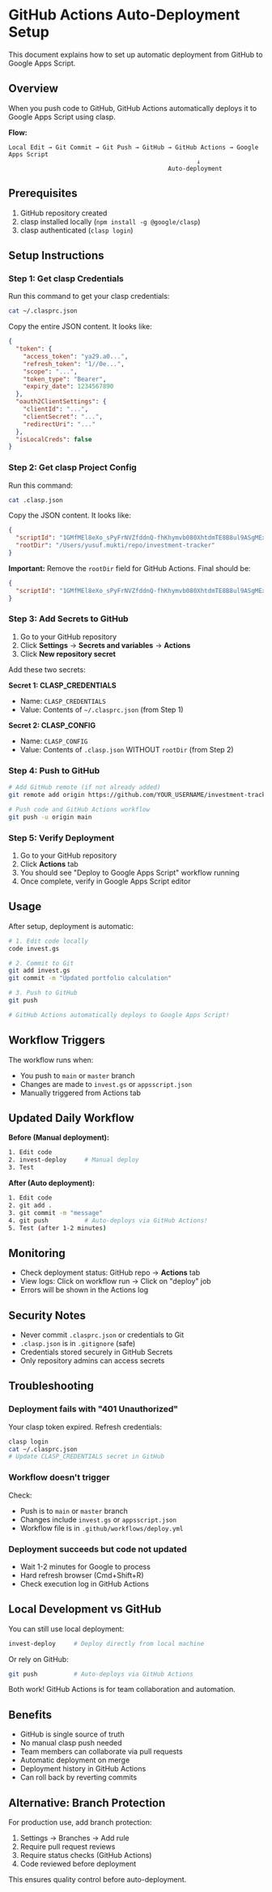 # GitHub Actions Auto-Deployment Setup

This document explains how to set up automatic deployment from GitHub to Google Apps Script.

## Overview

When you push code to GitHub, GitHub Actions automatically deploys it to Google Apps Script using clasp.

**Flow:**
```
Local Edit → Git Commit → Git Push → GitHub → GitHub Actions → Google Apps Script
                                                    ↓
                                            Auto-deployment
```

## Prerequisites

1. GitHub repository created
2. clasp installed locally (`npm install -g @google/clasp`)
3. clasp authenticated (`clasp login`)

## Setup Instructions

### Step 1: Get clasp Credentials

Run this command to get your clasp credentials:

```bash
cat ~/.clasprc.json
```

Copy the entire JSON content. It looks like:
```json
{
  "token": {
    "access_token": "ya29.a0...",
    "refresh_token": "1//0e...",
    "scope": "...",
    "token_type": "Bearer",
    "expiry_date": 1234567890
  },
  "oauth2ClientSettings": {
    "clientId": "...",
    "clientSecret": "...",
    "redirectUri": "..."
  },
  "isLocalCreds": false
}
```

### Step 2: Get clasp Project Config

Run this command:

```bash
cat .clasp.json
```

Copy the JSON content. It looks like:
```json
{
  "scriptId": "1GMfMEl8eXo_sPyFrNVZfddnQ-fhKhymvb080XhtdmTE8B8ul9ASgMExf",
  "rootDir": "/Users/yusuf.mukti/repo/investment-tracker"
}
```

**Important:** Remove the `rootDir` field for GitHub Actions. Final should be:
```json
{
  "scriptId": "1GMfMEl8eXo_sPyFrNVZfddnQ-fhKhymvb080XhtdmTE8B8ul9ASgMExf"
}
```

### Step 3: Add Secrets to GitHub

1. Go to your GitHub repository
2. Click **Settings** → **Secrets and variables** → **Actions**
3. Click **New repository secret**

Add these two secrets:

**Secret 1: CLASP_CREDENTIALS**
- Name: `CLASP_CREDENTIALS`
- Value: Contents of `~/.clasprc.json` (from Step 1)

**Secret 2: CLASP_CONFIG**
- Name: `CLASP_CONFIG`
- Value: Contents of `.clasp.json` WITHOUT `rootDir` (from Step 2)

### Step 4: Push to GitHub

```bash
# Add GitHub remote (if not already added)
git remote add origin https://github.com/YOUR_USERNAME/investment-tracker.git

# Push code and GitHub Actions workflow
git push -u origin main
```

### Step 5: Verify Deployment

1. Go to your GitHub repository
2. Click **Actions** tab
3. You should see "Deploy to Google Apps Script" workflow running
4. Once complete, verify in Google Apps Script editor

## Usage

After setup, deployment is automatic:

```bash
# 1. Edit code locally
code invest.gs

# 2. Commit to Git
git add invest.gs
git commit -m "Updated portfolio calculation"

# 3. Push to GitHub
git push

# GitHub Actions automatically deploys to Google Apps Script!
```

## Workflow Triggers

The workflow runs when:
- You push to `main` or `master` branch
- Changes are made to `invest.gs` or `appsscript.json`
- Manually triggered from Actions tab

## Updated Daily Workflow

**Before (Manual deployment):**
```bash
1. Edit code
2. invest-deploy     # Manual deploy
3. Test
```

**After (Auto deployment):**
```bash
1. Edit code
2. git add .
3. git commit -m "message"
4. git push          # Auto-deploys via GitHub Actions!
5. Test (after 1-2 minutes)
```

## Monitoring

- Check deployment status: GitHub repo → **Actions** tab
- View logs: Click on workflow run → Click on "deploy" job
- Errors will be shown in the Actions log

## Security Notes

- Never commit `.clasprc.json` or credentials to Git
- `.clasp.json` is in `.gitignore` (safe)
- Credentials stored securely in GitHub Secrets
- Only repository admins can access secrets

## Troubleshooting

### Deployment fails with "401 Unauthorized"

Your clasp token expired. Refresh credentials:
```bash
clasp login
cat ~/.clasprc.json
# Update CLASP_CREDENTIALS secret in GitHub
```

### Workflow doesn't trigger

Check:
- Push is to `main` or `master` branch
- Changes include `invest.gs` or `appsscript.json`
- Workflow file is in `.github/workflows/deploy.yml`

### Deployment succeeds but code not updated

- Wait 1-2 minutes for Google to process
- Hard refresh browser (Cmd+Shift+R)
- Check execution log in GitHub Actions

## Local Development vs GitHub

You can still use local deployment:
```bash
invest-deploy     # Deploy directly from local machine
```

Or rely on GitHub:
```bash
git push          # Auto-deploys via GitHub Actions
```

Both work! GitHub Actions is for team collaboration and automation.

## Benefits

- GitHub is single source of truth
- No manual clasp push needed
- Team members can collaborate via pull requests
- Automatic deployment on merge
- Deployment history in GitHub Actions
- Can roll back by reverting commits

## Alternative: Branch Protection

For production use, add branch protection:

1. Settings → Branches → Add rule
2. Require pull request reviews
3. Require status checks (GitHub Actions)
4. Code reviewed before deployment

This ensures quality control before auto-deployment.
